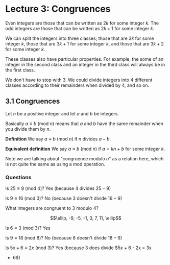 # Lecture 3: Congruences

Even integers are those that can be written as $2k$ for some integer $k$. The
odd integers are those that can be written as $2k + 1$ for some integer $k$.

We can split the integers into three classes; those that are $3k$ for some
integer $k$, those that are $3k + 1$ for some integer $k$, and those that are
$3k + 2$ for some integer $k$.

These classes also have particular properties. For example, the some of an
integer in the second class and an integer in the third class will always be in
the first class.

We don't have to stop with 3. We could divide integers into 4 different classes
according to their remainders when divided by 4, and so on.

## 3.1 Congruences

Let $n$ be a positive integer and let $a$ and $b$ be integers.

Basically $a \equiv b$ (mod $n$) means that $a$ and $b$ have the same remainder
when you divide them by $n$.

**Definition** We say $a \equiv b$ (mod $n$) if $n$ divides $a - b$.

**Equivalent definition** We say $a \equiv b$ (mod $n$) if $a = kn + b$ for some
integer $k$.

Note we are talking about "congruence modulo _n_" as a relation here, which is
not quite the same as using a mod operation.

### Questions

Is $25 \equiv 9$ (mod $4$)? Yes (because $4$ divides $25 - 9$)

Is $9 \equiv 16$ (mod $3$)? No (because $3$ doesn't divide $16 - 9$)

What integers are congruent to 3 modulo 4?

$$\ellip, -9, -5, -1, 3, 7, 11, \ellip$$

Is $6 \equiv 3$ (mod $3$)? Yes

Is $9 \equiv 18$ (mod $8$)? No (because $8$ doesn't divide $18 - 9$)

Is $5x + 6 \equiv 2x$ (mod $3$)? Yes (because $3$ does divide $5x + 6 - 2x = 3x
+ 6$)

